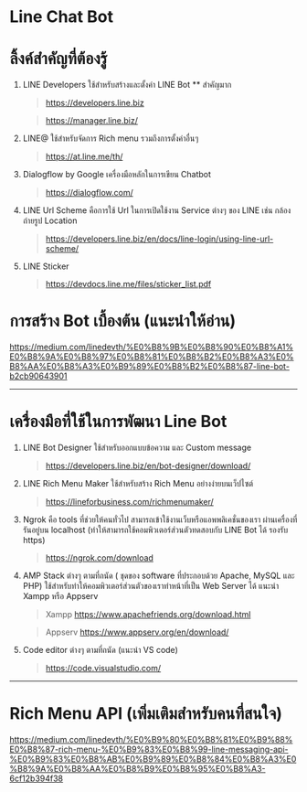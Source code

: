 # Line Chat Bot 

# ลิ้งค์สำคัญที่ต้องรู้
1. LINE Developers ใช้สำหรับสร้างและตั้งค่า LINE Bot ** สำคัญมาก
      > https://developers.line.biz
      
      > https://manager.line.biz/
      
2. LINE@ ใช้สำหรับจัดการ Rich menu รวมถึงการตั้งค่าอื่นๆ
      > https://at.line.me/th/
      
3. Dialogflow by Google เครื่องมือหลักในการเขียน Chatbot
      > https://dialogflow.com/
      
4. LINE Url Scheme คือการใช้ Url ในการเปิดใช้งาน Service ต่างๆ ของ LINE เช่น กล้องถ่ายรูป Location
      > https://developers.line.biz/en/docs/line-login/using-line-url-scheme/
      
5. LINE Sticker 
      > https://devdocs.line.me/files/sticker_list.pdf
  
# การสร้าง Bot เบื้องต้น (แนะนำให้อ่าน)
https://medium.com/linedevth/%E0%B8%9B%E0%B8%90%E0%B8%A1%E0%B8%9A%E0%B8%97%E0%B8%81%E0%B8%B2%E0%B8%A3%E0%B8%AA%E0%B8%A3%E0%B9%89%E0%B8%B2%E0%B8%87-line-bot-b2cb90643901
  
---------------------------------------------------------------
  
# เครื่องมือที่ใช้ในการพัฒนา Line Bot
1. LINE Bot Designer ใช้สำหรับออกแบบข้อความ และ Custom message
      > https://developers.line.biz/en/bot-designer/download/
  
2. LINE Rich Menu Maker ใช้สำหรับสร้าง Rich Menu อย่างง่ายบนเว็ปไซต์
      > https://lineforbusiness.com/richmenumaker/
  
3. Ngrok คือ tools ที่ช่วยให้คนทั่วไป สามารถเข้าใช้งานเว็บหรือแอพพลิเคชั่นของเรา ผ่านเครื่องที่รันอยู่บน localhost (ทำให้สามารถใช้คอมพิวเตอร์ส่วนตัวทดสอบกับ LINE Bot ได้ รองรับ https)
      > https://ngrok.com/download
  
4. AMP Stack ต่างๆ ตามที่ถนัด ( ชุดของ software ที่ประกอบด้วย Apache, MySQL และ PHP) ใช้สำหรับทำให้คอมพิวเตอร์ส่วนตัวของเราทำหน้าที่เป็น Web Server ได้ 
  แนะนำ Xampp หรือ Appserv
  
      > Xampp https://www.apachefriends.org/download.html
  
      > Appserv https://www.appserv.org/en/download/
  
5. Code editor ต่างๆ ตามที่ถนัด (แนะนำ VS code)
     > https://code.visualstudio.com/

---------------------------------------------------------------

# Rich Menu API (เพิ่มเติมสำหรับคนที่สนใจ)
https://medium.com/linedevth/%E0%B9%80%E0%B8%81%E0%B9%88%E0%B8%87-rich-menu-%E0%B9%83%E0%B8%99-line-messaging-api-%E0%B9%83%E0%B8%AB%E0%B9%89%E0%B8%84%E0%B8%A3%E0%B8%9A%E0%B8%AA%E0%B8%B9%E0%B8%95%E0%B8%A3-6cf12b394f38
